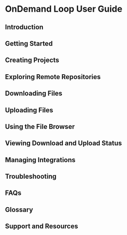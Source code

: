 # OnDemand Loop User Guide

## Introduction

## Getting Started

## Creating Projects

## Exploring Remote Repositories

## Downloading Files

## Uploading Files

## Using the File Browser

## Viewing Download and Upload Status

## Managing Integrations

## Troubleshooting

## FAQs

## Glossary

## Support and Resources

